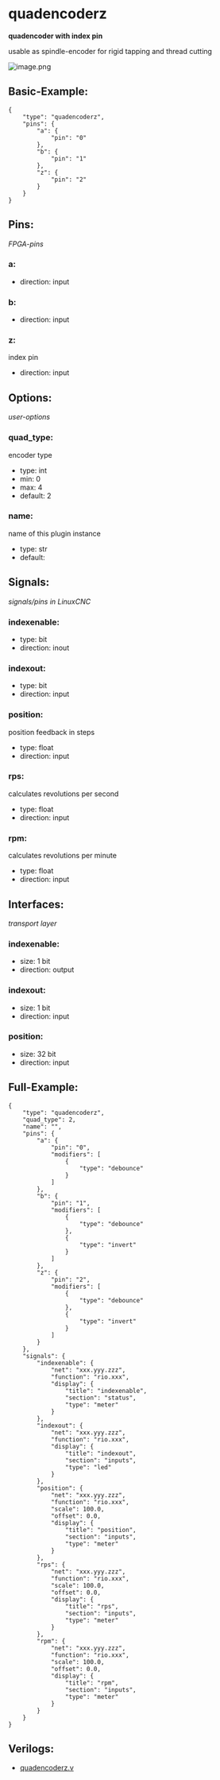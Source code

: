 # quadencoderz
**quadencoder with index pin**

usable as spindle-encoder for rigid tapping and thread cutting


![image.png](image.png)

## Basic-Example:
```
{
    "type": "quadencoderz",
    "pins": {
        "a": {
            "pin": "0"
        },
        "b": {
            "pin": "1"
        },
        "z": {
            "pin": "2"
        }
    }
}
```

## Pins:
*FPGA-pins*
### a:

 * direction: input

### b:

 * direction: input

### z:
index pin

 * direction: input


## Options:
*user-options*
### quad_type:
encoder type

 * type: int
 * min: 0
 * max: 4
 * default: 2

### name:
name of this plugin instance

 * type: str
 * default: 


## Signals:
*signals/pins in LinuxCNC*
### indexenable:

 * type: bit
 * direction: inout

### indexout:

 * type: bit
 * direction: input

### position:
position feedback in steps

 * type: float
 * direction: input

### rps:
calculates revolutions per second

 * type: float
 * direction: input

### rpm:
calculates revolutions per minute

 * type: float
 * direction: input


## Interfaces:
*transport layer*
### indexenable:

 * size: 1 bit
 * direction: output

### indexout:

 * size: 1 bit
 * direction: input

### position:

 * size: 32 bit
 * direction: input


## Full-Example:
```
{
    "type": "quadencoderz",
    "quad_type": 2,
    "name": "",
    "pins": {
        "a": {
            "pin": "0",
            "modifiers": [
                {
                    "type": "debounce"
                }
            ]
        },
        "b": {
            "pin": "1",
            "modifiers": [
                {
                    "type": "debounce"
                },
                {
                    "type": "invert"
                }
            ]
        },
        "z": {
            "pin": "2",
            "modifiers": [
                {
                    "type": "debounce"
                },
                {
                    "type": "invert"
                }
            ]
        }
    },
    "signals": {
        "indexenable": {
            "net": "xxx.yyy.zzz",
            "function": "rio.xxx",
            "display": {
                "title": "indexenable",
                "section": "status",
                "type": "meter"
            }
        },
        "indexout": {
            "net": "xxx.yyy.zzz",
            "function": "rio.xxx",
            "display": {
                "title": "indexout",
                "section": "inputs",
                "type": "led"
            }
        },
        "position": {
            "net": "xxx.yyy.zzz",
            "function": "rio.xxx",
            "scale": 100.0,
            "offset": 0.0,
            "display": {
                "title": "position",
                "section": "inputs",
                "type": "meter"
            }
        },
        "rps": {
            "net": "xxx.yyy.zzz",
            "function": "rio.xxx",
            "scale": 100.0,
            "offset": 0.0,
            "display": {
                "title": "rps",
                "section": "inputs",
                "type": "meter"
            }
        },
        "rpm": {
            "net": "xxx.yyy.zzz",
            "function": "rio.xxx",
            "scale": 100.0,
            "offset": 0.0,
            "display": {
                "title": "rpm",
                "section": "inputs",
                "type": "meter"
            }
        }
    }
}
```

## Verilogs:
 * [quadencoderz.v](quadencoderz.v)
